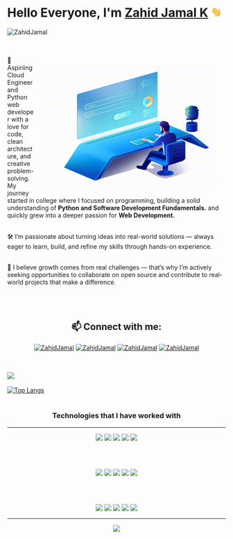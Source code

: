 <h1>Hello Everyone, I'm <a href="https://github.com/ZahidJamal-web/">Zahid Jamal K</a> <img  src="https://raw.githubusercontent.com/ABSphreak/ABSphreak/master/gifs/Hi.gif" width="25px"></h1>

<p align="left"> <img src="https://komarev.com/ghpvc/?username=ZahidJamal-web&label=Profile%20views&color=0e75b6&style=flat" alt="ZahidJamal" /> </p>
<br>

<br>
  <img align="right" style="margin: 20px 20px 20px 20px" alt="GIF" src="giffy.gif" width="400" height="280">
   👋 Aspiriing Cloud Engineer and Python web developer with a love for code, clean architecture, and creative problem-solving. My journey started in college where I focused on programming, building a solid understanding of <b>Python and Software Development Fundamentals.</b> and quickly grew into a deeper passion for <b>Web Development.</b><br><br>

🛠️ I’m passionate about turning ideas into real-world solutions — always eager to learn, build, and refine my skills through hands-on experience.<br><br>

🌱 I believe growth comes from real challenges — that’s why I’m actively seeking opportunities to collaborate on open source and contribute to real-world projects that make a difference.<br><br></div>
  <br><br>
<h2 align="center">📫 Connect with me:</h2>
<p align="center">
<a href="https://linkedin.com/in/zahid-jamal" target="blank"><img align="center" src="https://raw.githubusercontent.com/rahuldkjain/github-profile-readme-generator/master/src/images/icons/Social/linked-in-alt.svg" alt="ZahidJamal" height="30" width="40" /></a>
<a href="https://www.facebook.com/profile.php?id=100083401672251&mibextid=ZbWKwL" target="blank"><img align="center" src="https://raw.githubusercontent.com/rahuldkjain/github-profile-readme-generator/master/src/images/icons/Social/facebook.svg" alt="ZahidJamal" height="30" width="40" /></a>
<a href="https://instagram.com/zahi.djamal786" target="blank"><img align="center" src="https://raw.githubusercontent.com/rahuldkjain/github-profile-readme-generator/master/src/images/icons/Social/instagram.svg" alt="ZahidJamal" height="30" width="40" /></a>
<a href="https://www.youtube.com/@Zahidjamal4027" target="blank"><img align="center" src="https://raw.githubusercontent.com/rahuldkjain/github-profile-readme-generator/master/src/images/icons/Social/youtube.svg" alt="ZahidJamal" height="30" width="40" /></a>
</p>
<br><br>
<img src = "https://github-readme-stats.vercel.app/api?username=ZahidJamal-web&show_icons=true&theme=dark" width = 500>

[![Top Langs](https://github-readme-stats.vercel.app/api/top-langs/?username=ZahidJamal-web&theme=dark)](https://github.com/ZahidJamal-web/github-readme-stats)
<br><br>
<h3 align="center">Technologies that I have worked with</h3>
<hr>

<p align="center">
<img src="https://img.shields.io/badge/python%20-%234b8bbe.svg?&style=for-the-badge&logo=python&logoColor=white" />
<img src="https://img.shields.io/badge/c%20-%230080ff.svg?&style=for-the-badge&logo=c&logoColor=white" />
<img src="https://img.shields.io/badge/HTML-%23E34F26.svg?&style=for-the-badge&logo=html5&logoColor=white" />
<img src="https://img.shields.io/badge/CSS-%231572B6.svg?&style=for-the-badge&logo=css3&logoColor=white" />
<img src="https://img.shields.io/badge/javascript%20-%23323330.svg?&style=for-the-badge&logo=javascript&logoColor=%23F7DF1E" />
</p>
<br>
<br>

<p align="center">
<img src="https://img.shields.io/badge/azure-%230072C6.svg?style=for-the-badge&logo=microsoftazure&logoColor=white" />
<img src="https://img.shields.io/badge/devops-%23007ACC.svg?&style=for-the-badge&logo=devops&logoColor=white" />
<img src="https://img.shields.io/badge/docker%20-%230db7ed.svg?&style=for-the-badge&logo=docker&logoColor=white"/>
<img src="https://img.shields.io/badge/django%20-%23092e20.svg?&style=for-the-badge&logo=django&logoColor=white" />
<img src="https://img.shields.io/badge/bootstrap-%237952b3.svg?&style=for-the-badge&logo=bootstrap&logoColor=white" />
</p>
<br>
<br>

<p align="center">
<img src="https://img.shields.io/badge/Linux-FCC624?style=for-the-badge&logo=linux&logoColor=black" />
<img src="https://img.shields.io/badge/mongodb-%234ea94b.svg?&style=for-the-badge&logo=mongodb&logoColor=white" />
<img src="https://img.shields.io/badge/SQL-%230074C1.svg?&style=for-the-badge&logo=postgresql&logoColor=white" />
<img src="https://img.shields.io/badge/git%20-%23F05033.svg?&style=for-the-badge&logo=git&logoColor=white" />
<img src="https://img.shields.io/badge/github%20-%23121011.svg?&style=for-the-badge&logo=github&logoColor=white" />
</p>
<hr>
<p align="center">
  <a href="https://github.com/ZahidJamal-web">
    <img src="https://readme-typing-svg.herokuapp.com?lines=Thanks+for+visiting+my+GitHub!;Feel+free+to+Explore+and+Star+🌟&center=true&vCenter=true&color=050f2c&size=24">
  </a>
</p>
